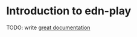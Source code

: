 # Introduction to edn-play

TODO: write [great documentation](http://jacobian.org/writing/great-documentation/what-to-write/)
